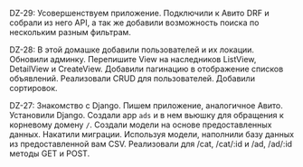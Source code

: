 DZ-29:
Усовершенствуем приложение.
Подключили к Авито DRF и собрали из него API, а так же 
добавили возможность поиска по нескольким разным фильтрам.

DZ-28:
В этой домашке добавили пользователей и их локации.
Обновили админку.
Перепишите View на наследников ListView, DetailView и CreateView.
Добавили пагинацию в отображение списков объявлений.
Реализовали CRUD для пользователей.
Добавили сортировок.

DZ-27:
Знакомство с Django.
Пишем приложение, аналогичное Авито.
Установили Django.
Создали app `ads` и в нем вьюшку для обращения к корневому домену  `/`.
Создали модели на основе предоставленных данных. 
Накатили миграции.
Используя модели, наполнили базу данных из предоставленной вам CSV.
Реализовали для /cat, /cat/:id и /ad, /ad/:id методы GET и POST.

